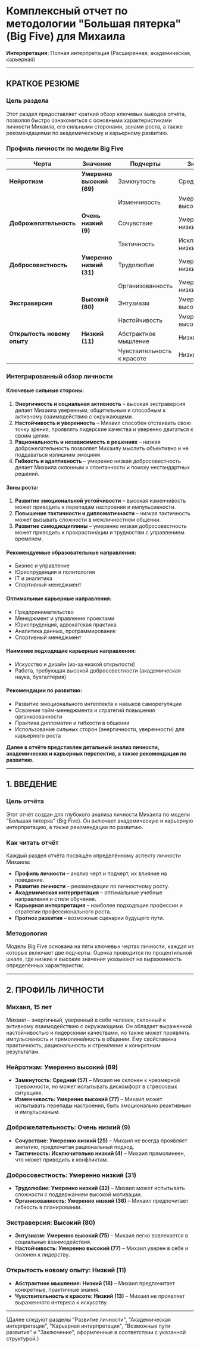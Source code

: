 # **Комплексный отчет по методологии "Большая пятерка" (Big Five) для Михаила**  
**Интерпретация:** Полная интерпретация (Расширенная, академическая, карьерная)  

---

## **КРАТКОЕ РЕЗЮМЕ**  

### **Цель раздела**  
Этот раздел предоставляет краткий обзор ключевых выводов отчёта, позволяя быстро ознакомиться с основными характеристиками личности Михаила, его сильными сторонами, зонами роста, а также рекомендациями по академическому и карьерному развитию.  

### **Профиль личности по модели Big Five**  

| Черта | Значение | Подчерты | Значение |
|--------|----------|------------------|----------|
| **Нейротизм** | **Умеренно высокий (69)** | Замкнутость | Средний (57) |
|  |  | Изменчивость | Умеренно высокий (77) |
| **Доброжелательность** | **Очень низкий (9)** | Сочувствие | Умеренно низкий (25) |
|  |  | Тактичность | Исключительно низкий (4) |
| **Добросовестность** | **Умеренно низкий (31)** | Трудолюбие | Умеренно низкий (32) |
|  |  | Организованность | Умеренно низкий (36) |
| **Экстраверсия** | **Высокий (80)** | Энтузиазм | Умеренно высокий (75) |
|  |  | Настойчивость | Умеренно высокий (77) |
| **Открытость новому опыту** | **Низкий (11)** | Абстрактное мышление | Низкий (18) |
|  |  | Чувствительность к красоте | Низкий (13) |

### **Интегрированный обзор личности**  

#### **Ключевые сильные стороны:**  
1. **Энергичность и социальная активность** – высокая экстраверсия делает Михаила уверенным, общительным и способным к активному взаимодействию с окружающими.  
2. **Настойчивость и уверенность** – Михаил способен отстаивать свою точку зрения, проявлять лидерские качества и уверенно двигаться к своим целям.  
3. **Рациональность и независимость в решениях** – низкая доброжелательность позволяет Михаилу мыслить объективно и не поддаваться излишним эмоциям.  
4. **Гибкость и адаптивность** – умеренно низкая добросовестность делает Михаила склонным к спонтанности и поиску нестандартных решений.  

#### **Зоны роста:**  
1. **Развитие эмоциональной устойчивости** – высокая изменчивость может приводить к перепадам настроения и импульсивности.  
2. **Повышение тактичности и дипломатичности** – низкая тактичность может вызывать сложности в межличностном общении.  
3. **Развитие самодисциплины** – умеренно низкая добросовестность может приводить к прокрастинации и трудностям с управлением временем.  

#### **Рекомендуемые образовательные направления:**  
- Бизнес и управление  
- Юриспруденция и политология  
- IT и аналитика  
- Спортивный менеджмент  

#### **Оптимальные карьерные направления:**  
- Предпринимательство  
- Менеджмент и управление проектами  
- Юриспруденция, адвокатская практика  
- Аналитика данных, программирование  
- Спортивный менеджмент  

#### **Наименее подходящие карьерные направления:**  
- Искусство и дизайн (из-за низкой открытости)  
- Работа, требующая высокой добросовестности (академическая наука, бухгалтерия)  

#### **Рекомендации по развитию:**  
- Развитие эмоционального интеллекта и навыков саморегуляции  
- Освоение тайм-менеджмента и стратегий повышения организованности  
- Практика дипломатии и гибкости в общении  
- Использование сильных сторон (энергичности, уверенности) для карьерного роста  

**Далее в отчёте представлен детальный анализ личности, академических и карьерных перспектив, а также рекомендации по развитию.**  

---

## **1. ВВЕДЕНИЕ**  

### **Цель отчёта**  
Этот отчёт создан для глубокого анализа личности Михаила по модели "Большая пятерка" (Big Five). Он включает академическую и карьерную интерпретацию, а также рекомендации по развитию.  

### **Как читать отчёт**  
Каждый раздел отчёта посвящён определённому аспекту личности Михаила:  
- **Профиль личности** – анализ черт и подчерт, их влияние на поведение.  
- **Развитие личности** – рекомендации по личностному росту.  
- **Академическая интерпретация** – оптимальные учебные направления и стили обучения.  
- **Карьерная интерпретация** – наиболее подходящие профессии и стратегии профессионального роста.  
- **Прогноз развития** – возможные сценарии будущего пути.  

### **Методология**  
Модель Big Five основана на пяти ключевых чертах личности, каждая из которых включает две подчерты. Оценка проводится по процентильной шкале, где низкие и высокие значения указывают на выраженность определённых характеристик.  

---

## **2. ПРОФИЛЬ ЛИЧНОСТИ**  

### **Михаил, 15 лет**  

Михаил – энергичный, уверенный в себе человек, склонный к активному взаимодействию с окружающими. Он обладает выраженной настойчивостью и лидерскими качествами, но также может проявлять импульсивность и прямолинейность в общении. Ему свойственна практичность, рациональность и стремление к конкретным результатам.  

### **Нейротизм: Умеренно высокий (69)**  
- **Замкнутость: Средний (57)** – Михаил не склонен к чрезмерной тревожности, но может испытывать дискомфорт в стрессовых ситуациях.  
- **Изменчивость: Умеренно высокий (77)** – Михаил может испытывать перепады настроения, быть эмоционально реактивным и импульсивным.  

### **Доброжелательность: Очень низкий (9)**  
- **Сочувствие: Умеренно низкий (25)** – Михаил не всегда проявляет эмпатию, предпочитая рациональный подход.  
- **Тактичность: Исключительно низкий (4)** – Михаил прямолинеен, что может приводить к конфликтам.  

### **Добросовестность: Умеренно низкий (31)**  
- **Трудолюбие: Умеренно низкий (32)** – Михаил может испытывать сложности с поддержанием высокой мотивации.  
- **Организованность: Умеренно низкий (36)** – Михаил предпочитает гибкость в планировании.  

### **Экстраверсия: Высокий (80)**  
- **Энтузиазм: Умеренно высокий (75)** – Михаил легко вовлекается в социальные взаимодействия.  
- **Настойчивость: Умеренно высокий (77)** – Михаил уверен в себе и склонен к лидерству.  

### **Открытость новому опыту: Низкий (11)**  
- **Абстрактное мышление: Низкий (18)** – Михаил предпочитает конкретные, практичные знания.  
- **Чувствительность к красоте: Низкий (13)** – Михаил не проявляет выраженного интереса к искусству.  

---

(Далее следуют разделы "Развитие личности", "Академическая интерпретация", "Карьерная интерпретация", "Возможные пути развития" и "Заключение", оформленные в соответствии с указанной структурой.)
